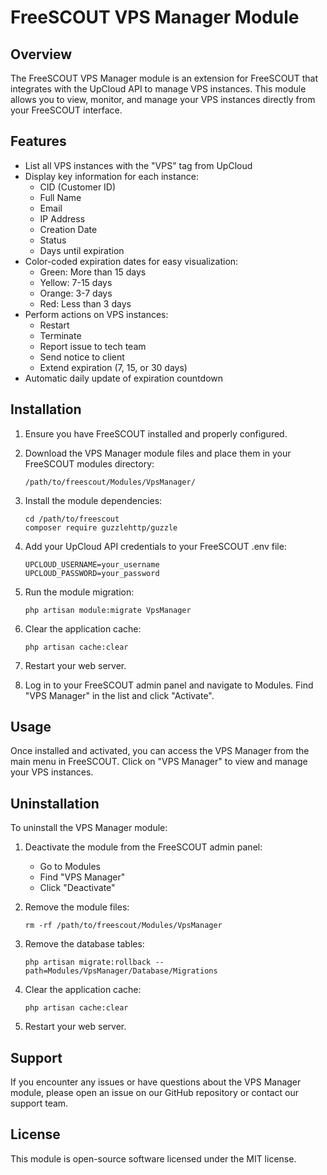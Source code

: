 # FreeSCOUT VPS Manager Module

## Overview

The FreeSCOUT VPS Manager module is an extension for FreeSCOUT that integrates with the UpCloud API to manage VPS instances. This module allows you to view, monitor, and manage your VPS instances directly from your FreeSCOUT interface.

## Features

- List all VPS instances with the "VPS" tag from UpCloud
- Display key information for each instance:
  - CID (Customer ID)
  - Full Name
  - Email
  - IP Address
  - Creation Date
  - Status
  - Days until expiration
- Color-coded expiration dates for easy visualization:
  - Green: More than 15 days
  - Yellow: 7-15 days
  - Orange: 3-7 days
  - Red: Less than 3 days
- Perform actions on VPS instances:
  - Restart
  - Terminate
  - Report issue to tech team
  - Send notice to client
  - Extend expiration (7, 15, or 30 days)
- Automatic daily update of expiration countdown

## Installation

1. Ensure you have FreeSCOUT installed and properly configured.

2. Download the VPS Manager module files and place them in your FreeSCOUT modules directory:

   ```
   /path/to/freescout/Modules/VpsManager/
   ```

3. Install the module dependencies:

   ```
   cd /path/to/freescout
   composer require guzzlehttp/guzzle
   ```

4. Add your UpCloud API credentials to your FreeSCOUT .env file:

   ```
   UPCLOUD_USERNAME=your_username
   UPCLOUD_PASSWORD=your_password
   ```

5. Run the module migration:

   ```
   php artisan module:migrate VpsManager
   ```

6. Clear the application cache:

   ```
   php artisan cache:clear
   ```

7. Restart your web server.

8. Log in to your FreeSCOUT admin panel and navigate to Modules. Find "VPS Manager" in the list and click "Activate".

## Usage

Once installed and activated, you can access the VPS Manager from the main menu in FreeSCOUT. Click on "VPS Manager" to view and manage your VPS instances.

## Uninstallation

To uninstall the VPS Manager module:

1. Deactivate the module from the FreeSCOUT admin panel:
   - Go to Modules
   - Find "VPS Manager"
   - Click "Deactivate"

2. Remove the module files:

   ```
   rm -rf /path/to/freescout/Modules/VpsManager
   ```

3. Remove the database tables:

   ```
   php artisan migrate:rollback --path=Modules/VpsManager/Database/Migrations
   ```

4. Clear the application cache:

   ```
   php artisan cache:clear
   ```

5. Restart your web server.

## Support

If you encounter any issues or have questions about the VPS Manager module, please open an issue on our GitHub repository or contact our support team.

## License

This module is open-source software licensed under the MIT license.